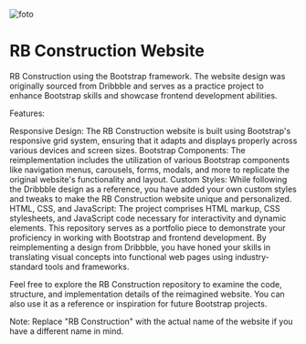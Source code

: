 ![foto](https://i.imgur.com/zgXMsET.png)
# RB Construction Website

RB Construction using the Bootstrap framework. The website design was originally sourced from Dribbble and serves as a practice project to enhance Bootstrap skills and showcase frontend development abilities.

Features:

Responsive Design: The RB Construction website is built using Bootstrap's responsive grid system, ensuring that it adapts and displays properly across various devices and screen sizes.
Bootstrap Components: The reimplementation includes the utilization of various Bootstrap components like navigation menus, carousels, forms, modals, and more to replicate the original website's functionality and layout.
Custom Styles: While following the Dribbble design as a reference, you have added your own custom styles and tweaks to make the RB Construction website unique and personalized.
HTML, CSS, and JavaScript: The project comprises HTML markup, CSS stylesheets, and JavaScript code necessary for interactivity and dynamic elements.
This repository serves as a portfolio piece to demonstrate your proficiency in working with Bootstrap and frontend development. By reimplementing a design from Dribbble, you have honed your skills in translating visual concepts into functional web pages using industry-standard tools and frameworks.

Feel free to explore the RB Construction repository to examine the code, structure, and implementation details of the reimagined website. You can also use it as a reference or inspiration for future Bootstrap projects.

Note: Replace "RB Construction" with the actual name of the website if you have a different name in mind.
